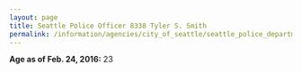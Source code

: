 ```yaml
---
layout: page
title: Seattle Police Officer 8338 Tyler S. Smith
permalink: /information/agencies/city_of_seattle/seattle_police_department/copbook/8338/
---
```


**Age as of Feb. 24, 2016:** 23
